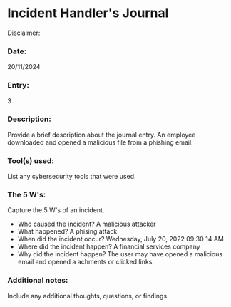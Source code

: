 # Incident Handler's Journal

Disclaimer:

### Date:
20/11/2024

### Entry:
3

### Description:
Provide a brief description about the journal entry.
An employee downloaded and opened a malicious file from a phishing email.

### Tool(s) used:
List any cybersecurity tools that were used.


### The 5 W's:
Capture the 5 W's of an incident.
- Who caused the incident?
  A malicious attacker
- What happened?
  A phising attack
- When did the incident occur?
  Wednesday, July 20, 2022 09:30 14 AM
- Where did the incident happen?
  A financial services company
- Why did the incident happen?
  The user may have opened a malicious email and opened a achments or clicked links.

### Additional notes:
Include any additional thoughts, questions, or findings.
